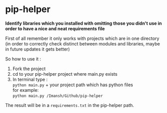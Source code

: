 # pip-helper
**Identify libraries which you installed with omitting those you didn't use in order to have a nice and neat requirements file**

First of all remember it only works with projects which are in one directory (in order to correctly check distinct between modules and libraries, maybe in future updates it gets better) 

So how to use it :
1. Fork the project 
2. cd to your pip-helper project where main.py exists 
3. In terminal type : \
`python main.py` + your project path which has python files \
for example: \
`python main.py /Imansh/Github/pip-helper`

The result will be in a `requirements.txt` in the pip-helper path.
